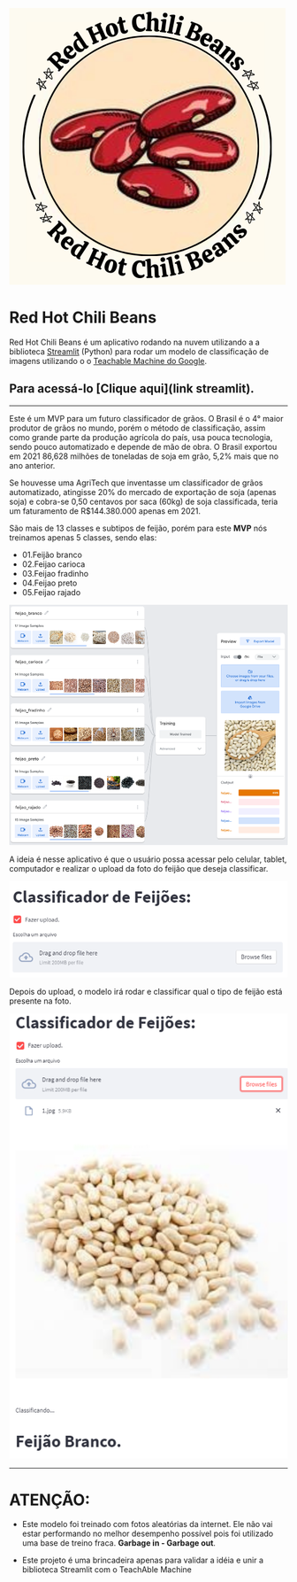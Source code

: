 ![alt text](logo.png)

# Red Hot Chili Beans

Red Hot Chili Beans é um aplicativo rodando na nuvem utilizando a a biblioteca [Streamlit](https://streamlit.io/) (Python) para rodar um modelo de classificação de imagens utilizando o o [Teachable Machine do Google](https://teachablemachine.withgoogle.com/). 

## Para acessá-lo [Clique aqui](link streamlit). 

-----

Este é um MVP para um futuro classificador de grãos. 
O Brasil é o 4° maior produtor de grãos no mundo, porém o método de classificação, assim como grande parte da produção agrícola do país, usa pouca tecnologia, sendo pouco automatizado e depende de mão de obra. 
O Brasil exportou em 2021 86,628 milhões de toneladas de soja em grão, 5,2% mais que no ano anterior. 

Se houvesse uma AgriTech que inventasse um classificador de grãos automatizado, atingisse 20% do mercado de exportação de soja (apenas soja) e cobra-se 0,50 centavos por saca (60kg) de soja classificada, teria um faturamento de R$144.380.000 apenas em 2021. 

São mais de 13 classes e subtipos de feijão, porém para este **MVP** nós treinamos apenas 5 classes, sendo elas:

* 01.Feijão branco
* 02.Feijao carioca
* 03.Feijao fradinho
* 04.Feijao preto
* 05.Feijao rajado

![alt text](training_model.png)

A ideia é nesse aplicativo é que o usuário possa acessar pelo celular, tablet, computador e realizar o upload da foto do feijão que deseja classificar.

![alt text](upload.png)

Depois do upload, o modelo irá rodar e classificar qual o tipo de feijão está presente na foto.

![alt text](feijao.png)

---

# **ATENÇÃO:**

* Este modelo foi treinado com fotos aleatórias da internet. Ele não vai estar performando no melhor desempenho possível pois foi utilizado uma base de treino fraca. **Garbage in - Garbage out**.

* Este projeto é uma brincadeira apenas para validar a idéia e unir a biblioteca Streamlit com o TeachAble Machine

